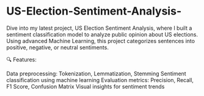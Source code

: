# US-Election-Sentiment-Analysis-

Dive into my latest project, US Election Sentiment Analysis, where I built a sentiment classification model to analyze public opinion about US elections. Using advanced Machine Learning, this project categorizes sentences into positive, negative, or neutral sentiments.

🔍 Features:

Data preprocessing: Tokenization, Lemmatization, Stemming
Sentiment classification using machine learning
Evaluation metrics: Precision, Recall, F1 Score, Confusion Matrix
Visual insights for sentiment trends
